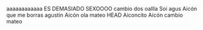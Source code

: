 
aaaaaaaaaaaa ES DEMASIADO SEXOOOO
cambio dos
oallla
Soi agus
Aicón que me borras agustin
 Aicón
ola
 mateo
HEAD
Aiconcito
 Aicón
cambio
 mateo

